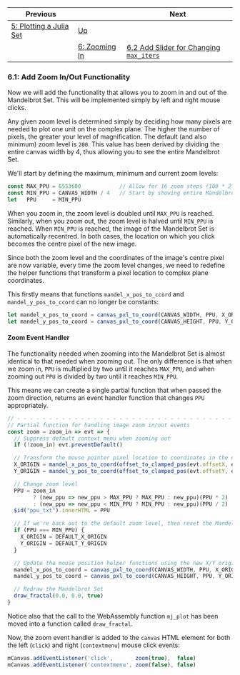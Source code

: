 | Previous | | Next
|---|---|---
| [5: Plotting a Julia Set](../05%20MB%20Julia%20Set/) | [Up](../) | 
| | [6: Zooming In](../) | [6.2 Add Slider for Changing `max_iters`](../02/)

### 6.1: Add Zoom In/Out Functionality

Now we will add the functionality that allows you to zoom in and out of the Mandelbrot Set.  This will be implemented simply by left and right mouse clicks.

Any given zoom level is determined simply by deciding how many pixels are needed to plot one unit on the complex plane.  The higher the number of pixels, the greater your level of magnification.  The default (and also minimum) zoom level is `200`.  This value has been derived by dividing the entire canvas width by 4, thus allowing you to see the entire Mandelbrot Set.

We'll start by defining the maximum, minimum and current zoom levels:

```Javascript
const MAX_PPU = 6553600            // Allow for 16 zoom steps (100 * 2^16)
const MIN_PPU = CANVAS_WIDTH / 4   // Start by showing entire Mandelbrot Set
let   PPU     = MIN_PPU
```

When you zoom in, the zoom level is doubled until `MAX_PPU` is reached.  Similarly, when you zoom out, the zoom level is halved until `MIN_PPU` is reached.  When `MIN_PPU` is reached, the image of the Mandelbrot Set is automatically recentred.  In both cases, the location on which you click becomes the centre pixel of the new image.

Since both the zoom level and the coordinates of the image's centre pixel are now variable, every time the zoom level changes, we need to redefine the helper functions that transform a pixel location to complex plane coordinates.

This firstly means that functions `mandel_x_pos_to_ccord` and `mandel_y_pos_to_ccord` can no longer be constants:

```javascript
let mandel_x_pos_to_coord = canvas_pxl_to_coord(CANVAS_WIDTH, PPU, X_ORIGIN)
let mandel_y_pos_to_coord = canvas_pxl_to_coord(CANVAS_HEIGHT, PPU, Y_ORIGIN)
```

#### Zoom Event Handler

The functionality needed when zooming into the Mandelbrot Set is almost identical to that needed when zooming out.  The only difference is that when we zoom in, `PPU` is multiplied by two until it reaches `MAX_PPU`, and when zooming out `PPU` is divided by two until it reaches `MIN_PPU`.

This means we can create a single partial function that when passed the zoom direction, returns an event handler function that changes `PPU` appropriately.

```javascript
// - - - - - - - - - - - - - - - - - - - - - - - - - - - - - - - - - - - - - - - - - - - - - - - - - - - - - - - - - - -
// Partial function for handling image zoom in/out events
const zoom = zoom_in => evt => {
  // Suppress default context menu when zooming out
  if (!zoom_in) evt.preventDefault()

  // Transform the mouse pointer pixel location to coordinates in the complex plane
  X_ORIGIN = mandel_x_pos_to_coord(offset_to_clamped_pos(evt.offsetX, evt.target.width, evt.target.offsetWidth))
  Y_ORIGIN = mandel_y_pos_to_coord(offset_to_clamped_pos(evt.offsetY, evt.target.height, evt.target.offsetHeight))

  // Change zoom level
  PPU = zoom_in
        ? (new_ppu => new_ppu > MAX_PPU ? MAX_PPU : new_ppu)(PPU * 2)
        : (new_ppu => new_ppu < MIN_PPU ? MIN_PPU : new_ppu)(PPU / 2)
  $id("ppu_txt").innerHTML = PPU

  // If we're back out to the default zoom level, then reset the Mandelbrot Set image origin
  if (PPU === MIN_PPU) {
    X_ORIGIN = DEFAULT_X_ORIGIN
    Y_ORIGIN = DEFAULT_Y_ORIGIN
  }

  // Update the mouse position helper functions using the new X/Y origin and zoom level
  mandel_x_pos_to_coord = canvas_pxl_to_coord(CANVAS_WIDTH, PPU, X_ORIGIN)
  mandel_y_pos_to_coord = canvas_pxl_to_coord(CANVAS_HEIGHT, PPU, Y_ORIGIN)

  // Redraw the Mandelbrot Set
  draw_fractal(0.0, 0.0, true)
}
```

Notice also that the call to the WebAssembly function `mj_plot` has been moved into a function called `draw_fractal`.

Now, the zoom event handler is added to the `canvas` HTML element for both the left (`click`) and right (`contextmenu`) mouse click events:

```javascript
mCanvas.addEventListener('click',       zoom(true),  false)
mCanvas.addEventListener('contextmenu', zoom(false), false)
```